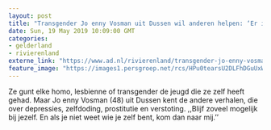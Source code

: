 ```yaml
---
layout: post
title: "Transgender Jo enny Vosman uit Dussen wil anderen helpen: ‘Er is nog veel discriminatie en onbegrip’"
date: Sun, 19 May 2019 10:09:00 GMT
categories: 
- gelderland 
- rivierenland 
externe_link: "https://www.ad.nl/rivierenland/transgender-jo-enny-vosman-uit-dussen-wil-anderen-helpen-er-is-nog-veel-discriminatie-en-onbegrip~a228c70e/"
feature_image: "https://images1.persgroep.net/rcs/HPu0tearsU2DLFhDGuUxWAgn5mQ/diocontent/148460958/_fitwidth/400/?appId=21791a8992982cd8da851550a453bd7f&quality=0.7"
---
```


Ze gunt elke homo, lesbienne of transgender de jeugd die ze zelf heeft gehad. Maar Jo enny Vosman (48) uit Dussen kent de andere verhalen, die over depressies, zelfdoding, prostitutie en verstoting. ,,Blijf zoveel mogelijk bij jezelf. En als je niet weet wie je zelf bent, kom dan naar mij.’’
